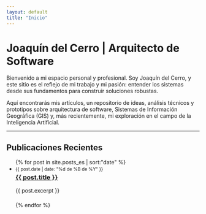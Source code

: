 ```yaml
---
layout: default
title: "Inicio"
---
```


# Joaquín del Cerro | Arquitecto de Software

Bienvenido a mi espacio personal y profesional. Soy Joaquín del Cerro, y este sitio es el reflejo de mi trabajo y mi pasión: entender los sistemas desde sus fundamentos para construir soluciones robustas.

Aquí encontrarás mis artículos, un repositorio de ideas, análisis técnicos y prototipos sobre arquitectura de software, Sistemas de Información Geográfica (GIS) y, más recientemente, mi exploración en el campo de la Inteligencia Artificial.

---

## Publicaciones Recientes

<ul>
  {% for post in site.posts_es | sort:"date" %}
    <li style="margin-bottom: 1.5em;">
      <small>{{ post.date | date: "%d de %B de %Y" }}</small>
      <h3 style="margin-top: 0.2em;">
        <a href="{{ post.url | relative_url }}">{{ post.title }}</a>
      </h3>
      <p>{{ post.excerpt }}</p>
    </li>
  {% endfor %}
</ul>
